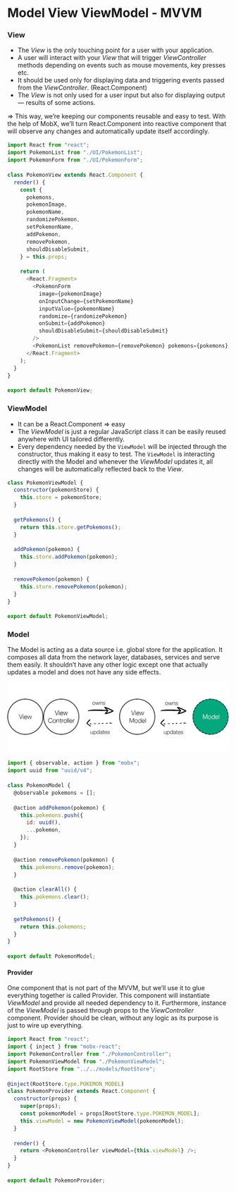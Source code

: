 # Model View ViewModel - MVVM

### View

- The _View_ is the only touching point for a user with your application.
- A user will interact with your _View_ that will trigger _ViewController_ methods depending on events such as mouse
  movements, key presses etc.
- It should be used only for displaying data and triggering events passed from the _ViewController_. (React.Component)
- The _View_ is not only used for a user input but also for displaying output — results of some actions.

=> This way, we’re keeping our components reusable and easy to test. With the help of MobX, we’ll turn React.Component
into reactive component that will observe any changes and automatically update itself accordingly.

```javascript
import React from "react";
import PokemonList from "./UI/PokemonList";
import PokemonForm from "./UI/PokemonForm";

class PokemonView extends React.Component {
  render() {
    const {
      pokemons,
      pokemonImage,
      pokemonName,
      randomizePokemon,
      setPokemonName,
      addPokemon,
      removePokemon,
      shouldDisableSubmit,
    } = this.props;

    return (
      <React.Fragment>
        <PokemonForm
          image={pokemonImage}
          onInputChange={setPokemonName}
          inputValue={pokemonName}
          randomize={randomizePokemon}
          onSubmit={addPokemon}
          shouldDisableSubmit={shouldDisableSubmit}
        />
        <PokemonList removePokemon={removePokemon} pokemons={pokemons} />
      </React.Fragment>
    );
  }
}

export default PokemonView;
```

### ViewModel

- It can be a React.Component => easy
- The _ViewModel_ is just a regular JavaScript class it can be easily reused anywhere with UI tailored differently.
- Every dependency needed by the `ViewModel` will be injected through the constructor, thus making it easy to test.
  The `ViewModel` is interacting directly with the Model and whenever the _ViewModel_ updates it, all changes will be
  automatically reflected back to the _View_.

```javascript
class PokemonViewModel {
  constructor(pokemonStore) {
    this.store = pokemonStore;
  }

  getPokemons() {
    return this.store.getPokemons();
  }

  addPokemon(pokemon) {
    this.store.addPokemon(pokemon);
  }

  removePokemon(pokemon) {
    this.store.removePokemon(pokemon);
  }
}

export default PokemonViewModel;
```

### Model

The Model is acting as a data source i.e. global store for the application. It composes all data from the network layer,
databases, services and serve them easily. It shouldn’t have any other logic except one that actually updates a model
and does not have any side effects.

![mvvm machine](assets/mvvm_machine.png)

```javascript
import { observable, action } from "mobx";
import uuid from "uuid/v4";

class PokemonModel {
  @observable pokemons = [];

  @action addPokemon(pokemon) {
    this.pokemons.push({
      id: uuid(),
      ...pokemon,
    });
  }

  @action removePokemon(pokemon) {
    this.pokemons.remove(pokemon);
  }

  @action clearAll() {
    this.pokemons.clear();
  }

  getPokemons() {
    return this.pokemons;
  }
}

export default PokemonModel;
```

#### Provider

One component that is not part of the MVVM, but we’ll use it to glue everything together is called Provider. This
component will instantiate _ViewModel_ and provide all needed dependency to it. Furthermore, instance of the _ViewModel_ is
passed through props to the _ViewController_ component. Provider should be clean, without any logic as its purpose is just
to wire up everything.

```javascript
import React from "react";
import { inject } from "mobx-react";
import PokemonController from "./PokemonController";
import PokemonViewModel from "./PokemonViewModel";
import RootStore from "../../models/RootStore";

@inject(RootStore.type.POKEMON_MODEL)
class PokemonProvider extends React.Component {
  constructor(props) {
    super(props);
    const pokemonModel = props[RootStore.type.POKEMON_MODEL];
    this.viewModel = new PokemonViewModel(pokemonModel);
  }

  render() {
    return <PokemonController viewModel={this.viewModel} />;
  }
}

export default PokemonProvider;
```
